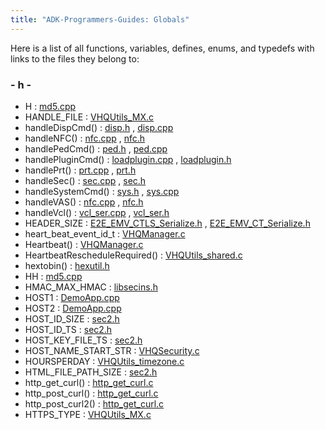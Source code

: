 ```yaml
---
title: "ADK-Programmers-Guides: Globals"
---
```


Here is a list of all functions, variables, defines, enums, and typedefs with links to the files they belong to:

### - h -

- H : <a href="md5_8cpp.md#ae42219072d798876e6b08e6b78614ff6">md5.cpp</a>
- HANDLE_FILE : <a href="_v_h_q_utils___m_x_8c.md#ac08c7b7fd0ea6c8c878eebb7f80ef14b">VHQUtils_MX.c</a>
- handleDispCmd() : <a href="disp_8h.md#a5b3e410eb3656aac2880328377cd7eec">disp.h</a> , <a href="disp_8cpp.md#a5b3e410eb3656aac2880328377cd7eec">disp.cpp</a>
- handleNFC() : <a href="nfc_8cpp.md#a0f8dfff45f86ad2e782439e8c60c9694">nfc.cpp</a> , <a href="nfc_8h.md#a0f8dfff45f86ad2e782439e8c60c9694">nfc.h</a>
- handlePedCmd() : <a href="sdi_2src_2ped_8h.md#a576b866745c7f8c53122bbb8b23bfed8">ped.h</a> , <a href="ped_8cpp.md#a576b866745c7f8c53122bbb8b23bfed8">ped.cpp</a>
- handlePluginCmd() : <a href="loadplugin_8cpp.md#aedeb718f16bf12b0642776c0f92cb209">loadplugin.cpp</a> , <a href="loadplugin_8h.md#aedeb718f16bf12b0642776c0f92cb209">loadplugin.h</a>
- handlePrt() : <a href="prt_8cpp.md#aa9066d7ba9036f5ae176ad99b7f24c49">prt.cpp</a> , <a href="sdi_2src_2prt_8h.md#aa9066d7ba9036f5ae176ad99b7f24c49">prt.h</a>
- handleSec() : <a href="sec_8cpp.md#ac8c59ad55811826c6d394f6ae3dfcc04">sec.cpp</a> , <a href="sec_8h.md#ac8c59ad55811826c6d394f6ae3dfcc04">sec.h</a>
- handleSystemCmd() : <a href="sys_8h.md#afe8ab8c8d592d69c0b6d074f03081d3e">sys.h</a> , <a href="sys_8cpp.md#afe8ab8c8d592d69c0b6d074f03081d3e">sys.cpp</a>
- handleVAS() : <a href="nfc_8cpp.md#aeec5749ee271c67acbe1dad2c9267215">nfc.cpp</a> , <a href="nfc_8h.md#aeec5749ee271c67acbe1dad2c9267215">nfc.h</a>
- handleVcl() : <a href="vcl__ser_8cpp.md#ad02af29750575b39f81961596d4c4f8e">vcl_ser.cpp</a> , <a href="vcl__ser_8h.md#ad02af29750575b39f81961596d4c4f8e">vcl_ser.h</a>
- HEADER_SIZE : <a href="_e2_e___e_m_v___c_t_l_s___serialize_8h.md#a49999be01380f41cc0d0f1f1406fb277">E2E_EMV_CTLS_Serialize.h</a> , <a href="_e2_e___e_m_v___c_t___serialize_8h.md#a49999be01380f41cc0d0f1f1406fb277">E2E_EMV_CT_Serialize.h</a>
- heart_beat_event_id_t : <a href="_v_h_q_manager_8c.md#a19b552fe14992b34c9d9c0a03b3312b7">VHQManager.c</a>
- Heartbeat() : <a href="_v_h_q_manager_8c.md#a4f821b38127edebc7cfb488f490f3326">VHQManager.c</a>
- HeartbeatRescheduleRequired() : <a href="_v_h_q_utils__shared_8c.md#af0c3da76ae4ac5cc58a8391bf8b9b1ba">VHQUtils_shared.c</a>
- hextobin() : <a href="emv_2_t_l_v___util_2export_2emv_2hexutil_8h.md#a0370d21865254f90a9cdfe7274f582b9">hexutil.h</a>
- HH : <a href="md5_8cpp.md#a8b9f1c4778df01ef970b87dbe5541dc5">md5.cpp</a>
- HMAC_MAX_HMAC : <a href="libsecins_8h.md#a3f74b5c6cfdfa0efaa052ccc8227ced5">libsecins.h</a>
- HOST1 : <a href="_demo_app_8cpp.md#a2971da41865730e076908e0ae6757103">DemoApp.cpp</a>
- HOST2 : <a href="_demo_app_8cpp.md#a56e181a6989910c29ce3c2b3d0a7cf7a">DemoApp.cpp</a>
- HOST_ID_SIZE : <a href="sec2_8h.md#af126334879feee84ae6be78bcd8291df">sec2.h</a>
- HOST_ID_TS : <a href="sec2_8h.md#a878b739e12a7dde7f50f4d69c75269be">sec2.h</a>
- HOST_KEY_FILE_TS : <a href="sec2_8h.md#a8525f0574164d3e5dcc4911e7803b8fc">sec2.h</a>
- HOST_NAME_START_STR : <a href="_v_h_q_security_8c.md#a06f99151643941d71f64109eef683d33">VHQSecurity.c</a>
- HOURSPERDAY : <a href="_v_h_q_utils__timezone_8c.md#a77e3c323dfbddadb30abe56bc5395f91">VHQUtils_timezone.c</a>
- HTML_FILE_PATH_SIZE : <a href="sec2_8h.md#a426957950ceec44a697adae61b2c2c6b">sec2.h</a>
- http_get_curl() : <a href="http__get__curl_8c.md#ad2f0bd5449d0bd62b1ef32ba17efb33f">http_get_curl.c</a>
- http_post_curl() : <a href="http__get__curl_8c.md#a79b40fe8f8eee80e6e85ab9a9774e0eb">http_get_curl.c</a>
- http_post_curl2() : <a href="http__get__curl_8c.md#abc19458a6a5df96fc004a6f0cd0f936c">http_get_curl.c</a>
- HTTPS_TYPE : <a href="_v_h_q_utils___m_x_8c.md#a4761b3319c0b42fe0f1fc0f53a888fb1">VHQUtils_MX.c</a>
